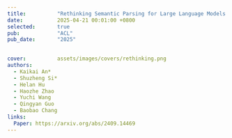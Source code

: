 ```yaml
---
title:          "Rethinking Semantic Parsing for Large Language Models: Enhancing LLM Performance with Semantic Hints"
date:           2025-04-21 00:01:00 +0800
selected:       true
pub:            "ACL"
pub_date:       "2025"

  
cover:          assets/images/covers/rethinking.png
authors:
  - Kaikai An*
  - Shuzheng Si*
  - Helan Hu
  - Haozhe Zhao
  - Yuchi Wang
  - Qingyan Guo
  - Baobao Chang
links:
  Paper: https://arxiv.org/abs/2409.14469
---
```

